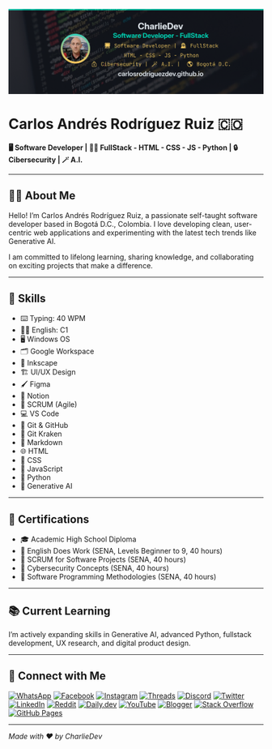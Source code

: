 <!-- Profile Banner & Photo -->
![Banner](/assets/banner_master.png)

# Carlos Andrés Rodríguez Ruiz 🇨🇴
**🖥️ Software Developer | 🕵🏻 FullStack - HTML - CSS - JS - Python | 🔒 Cibersecurity | 🪄 A.I.**

---

## 👨‍💻 **About Me**
Hello! I’m Carlos Andrés Rodríguez Ruiz, a passionate self-taught software developer based in Bogotá D.C., Colombia. I love developing clean, user-centric web applications and experimenting with the latest tech trends like Generative AI.

I am committed to lifelong learning, sharing knowledge, and collaborating on exciting projects that make a difference.

---

## 🚀 **Skills**

- ⌨️ Typing: 40 WPM
- 🧑‍🏫 English: C1
- 🖥️ Windows OS
- 🗂️ Google Workspace
- 🎨 Inkscape
- 🏗️ UI/UX Design
- 🖌️ Figma
- 🧠 Notion
- 🏃 SCRUM (Agile)
- 💻 VS Code
- 🔗 Git & GitHub
- 🦑 Git Kraken
- 📝 Markdown
- 🌐 HTML
- 🎨 CSS
- 📜 JavaScript
- 🐍 Python
- 🤖 Generative AI

---

## 📑 **Certifications**
- 🎓 Academic High School Diploma
- 🏅 English Does Work (SENA, Levels Beginner to 9, 40 hours)
- 🏅 SCRUM for Software Projects (SENA, 40 hours)
- 🏅 Cybersecurity Concepts (SENA, 40 hours)
- 🏅 Software Programming Methodologies (SENA, 40 hours)

---

## 📚 **Current Learning**
I’m actively expanding skills in Generative AI, advanced Python, fullstack development, UX research, and digital product design.

---

## 🔗 **Connect with Me**

[![WhatsApp](https://img.shields.io/badge/WhatsApp-Chat-25D366?style=for-the-badge&logo=whatsapp&logoColor=white)](https://wa.me/573113583866)
[![Facebook](https://img.shields.io/badge/Facebook-carlosrodriguezdev-1877F2?style=for-the-badge&logo=facebook&logoColor=white)](https://www.facebook.com/carlosrodriguezdev)
[![Instagram](https://img.shields.io/badge/Instagram-charlierodriguez.dev-E4405F?style=for-the-badge&logo=instagram&logoColor=white)](https://instagram.com/charlierodriguez.dev)
[![Threads](https://img.shields.io/badge/Threads-charlierodriguez.dev-000000?style=for-the-badge&logo=threads&logoColor=white)](https://threads.net/@charlierodriguez.dev)
[![Discord](https://img.shields.io/badge/Discord-carlosrodriguez.dev-5865F2?style=for-the-badge&logo=discord&logoColor=white)](https://discord.gg/PcdzXcFcPk)
[![Twitter](https://img.shields.io/badge/X-charliedev40-1DA1F2?style=for-the-badge&logo=twitter&logoColor=white)](https://twitter.com/charliedev40)
[![LinkedIn](https://img.shields.io/badge/LinkedIn-carlosrodriguezdev-0A66C2?style=for-the-badge&logo=linkedin&logoColor=white)](https://linkedin.com/in/carlosrodriguezdev)
[![Reddit](https://img.shields.io/badge/Reddit-charliedev40-FF4500?style=for-the-badge&logo=reddit&logoColor=white)](https://reddit.com/user/charliedev40)
[![Daily.dev](https://img.shields.io/badge/Daily.dev-charliedev40-191A23?style=for-the-badge&logo=data:image/svg+xml;base64,PHN2ZyB4bWxucz0i...YOUR_SVG...&logoColor=white)](https://app.daily.dev/charliedev40)
[![YouTube](https://img.shields.io/badge/YouTube-CharlieFullstack-FF0000?style=for-the-badge&logo=youtube&logoColor=white)](https://youtube.com/@CharlieFullstack)
[![Blogger](https://img.shields.io/badge/Blogger-CharlieDev_Fullstack_Lab-FF5722?style=for-the-badge&logo=blogger&logoColor=white)](https://charliedevfullstacklab.blogspot.com)
[![Stack Overflow](https://img.shields.io/badge/Stack_Overflow-CharlieDev-F58025?style=for-the-badge&logo=stackoverflow&logoColor=white)](https://stackoverflow.com/users/31498073/charliedev)
[![GitHub Pages](https://img.shields.io/badge/Portfolio-carlosrodriguezdev.github.io-181717?style=for-the-badge&logo=github&logoColor=white)](https://carlosrodriguezdev.github.io/)

---

*Made with ❤️ by CharlieDev*